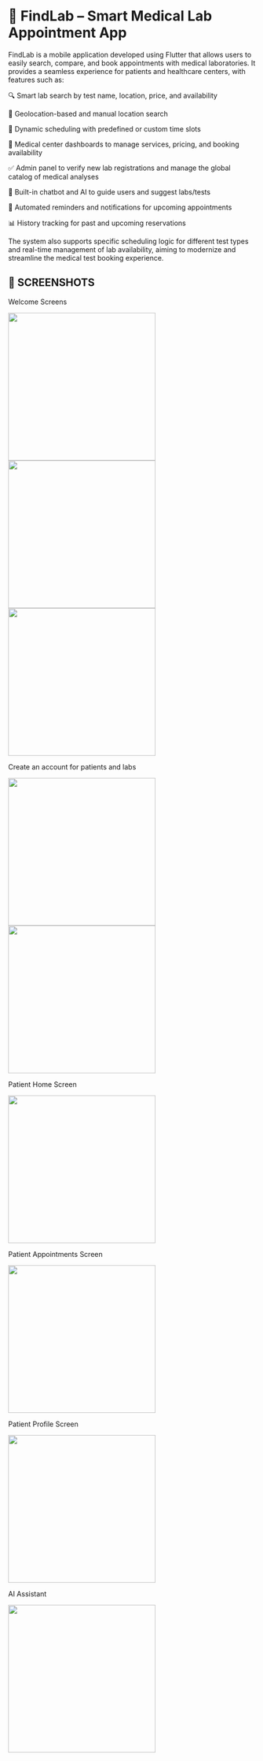 # 🧠 FindLab – Smart Medical Lab Appointment App


FindLab is a mobile application developed using Flutter that allows users to easily search, compare, and book appointments with medical laboratories. It provides a seamless experience for patients and healthcare centers, with features such as:

🔍 Smart lab search by test name, location, price, and availability

📍 Geolocation-based and manual location search

📅 Dynamic scheduling with predefined or custom time slots

🏥 Medical center dashboards to manage services, pricing, and booking availability

✅ Admin panel to verify new lab registrations and manage the global catalog of medical analyses

💬 Built-in chatbot and AI to guide users and suggest labs/tests

🔔 Automated reminders and notifications for upcoming appointments

📊 History tracking for past and upcoming reservations

The system also supports specific scheduling logic for different test types and real-time management of lab availability, aiming to modernize and streamline the medical test booking experience.

## 📸 SCREENSHOTS

<p align="center">
  <p> Welcome Screens</p>
  <img src="https://github.com/user-attachments/assets/507e639a-e832-48d2-835e-902041b379eb" width="300">
  <img src="https://github.com/user-attachments/assets/96252efc-ce10-47b4-945b-bd75708c1389" width="300">
  <img src="https://github.com/user-attachments/assets/ea1a1b87-f0de-467e-a5de-ae816a2c1d9a" width="300">
</p>

<p align="center">
  <p> Create an account for patients and labs</p>
  <img src="https://github.com/user-attachments/assets/d6ab6745-fc0b-4d8f-82ac-d82c21d5c87a" width="300">
  <img src="https://github.com/user-attachments/assets/d8075c14-8bcb-4e9f-b8e6-6a548289c0fe" width="300">
</p>

<p align="center">
  <p>Patient Home Screen</p>
  <img src="https://github.com/user-attachments/assets/a0402236-41a5-4d41-951e-35a3ea2d3ee1" width="300">
  <p>Patient Appointments Screen</p>
  <img src="https://github.com/user-attachments/assets/948db7f4-c1ba-4b6c-9307-64bd7a75d10e" width="300">
  <p>Patient Profile Screen</p>
  <img src="https://github.com/user-attachments/assets/8a552945-219c-4c54-946a-b8a73eaf1cf3" width="300">
  <p>AI Assistant</p>
  <img src="https://github.com/user-attachments/assets/4b8a2b07-1d02-4bd6-a9dc-f2b87c0c3e08" width="300">
</p>
